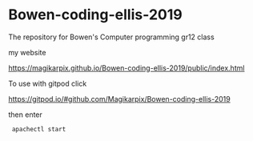 # Bowen-coding-ellis-2019
The repository for Bowen's Computer programming gr12 class





my website

https://magikarpix.github.io/Bowen-coding-ellis-2019/public/index.html


To use with gitpod click

https://gitpod.io/#github.com/Magikarpix/Bowen-coding-ellis-2019


then enter


``` apachectl start```
